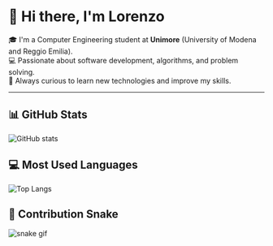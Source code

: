 # 👋 Hi there, I'm Lorenzo

🎓 I'm a Computer Engineering student at **Unimore** (University of Modena and Reggio Emilia).  
💻 Passionate about software development, algorithms, and problem solving.  
🚀 Always curious to learn new technologies and improve my skills.

---

## 📊 GitHub Stats
![GitHub stats](https://github-readme-stats.vercel.app/api?username=AngeLorenzo04&show_icons=true&theme=tokyonight)

## 💻 Most Used Languages
![Top Langs](https://github-readme-stats.vercel.app/api/top-langs/?username=AngeLorenzo04&layout=compact&theme=tokyonight)

## 🐍 Contribution Snake
![snake gif](https://raw.githubusercontent.com/AngeLorenzo04/AngeLorenzo04/output/github-contribution-grid-snake.svg)
